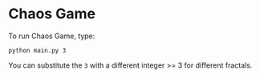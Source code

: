 # Chaos Game


To run Chaos Game, type:

```commandline
python main.py 3
```

You can substitute the `3` with a different integer >= 3 for different fractals.